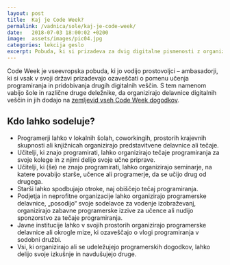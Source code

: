 ```yaml
---
layout: post
title:  Kaj je Code Week?
permalink: /vadnica/sole/kaj-je-code-week/
date:   2018-07-03 18:00:02 +0200
image:  assets/images/pic04.jpg
categories: lekcija geslo
excerpt: Pobuda, ki si prizadeva za dvig digitalne pismenosti z organizacijo izobraževalnih dogodkov.
---
```


Code Week je vseevropska pobuda, ki jo vodijo prostovoljci – ambasadorji, ki si vsak v svoji državi prizadevajo ozaveščati o pomenu učenja programiranja in pridobivanja drugih digitalnih veščin. S tem namenom vabijo šole in različne druge deležnike, da organizirajo delavnice digitalnih veščin in jih dodajo na <a href="http://events.codeweek.eu/" target="blank">zemljevid vseh Code Week dogodkov</a>.

## Kdo lahko sodeluje?
* Programerji lahko v lokalnih šolah, coworkingih, prostorih krajevnih skupnosti ali knjižnicah organizirajo predstavitvene delavnice ali tečaje.
* Učitelji, ki znajo programirati, lahko organizirajo tečaje programiranja za svoje kolege in z njimi delijo svoje učne priprave.
* Učitelji, ki (še) ne znajo programirati, lahko organizirajo seminarje, na katere povabijo starše, učence ali programerje, da se učijo drug od drugega.
* Starši lahko spodbujajo otroke, naj obiščejo tečaj programiranja.
* Podjetja in neprofitne organizacije lahko organizirajo programerske delavnice, „posodijo“ svoje sodelavce za vodenje izobraževanj, organizirajo zabavne programerske izzive za učence ali nudijo sponzorstvo za tečaje programiranja.
* Javne institucije lahko v svojih prostorih organizirajo programerske delavnice ali okrogle mize, ki ozaveščajo o vlogi programiranja v sodobni družbi.
* Vsi, ki organizirajo ali se udeležujejo programerskih dogodkov, lahko delijo svoje izkušnje in navdušujejo druge.

